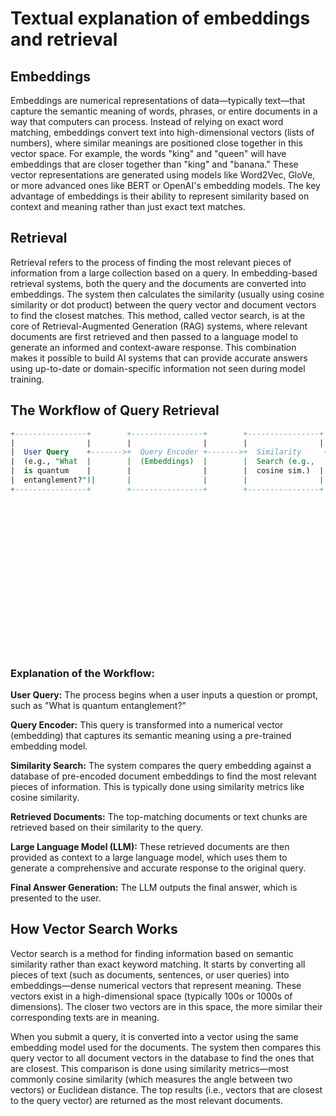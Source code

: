 # Textual explanation of embeddings and retrieval

## Embeddings

Embeddings are numerical representations of data—typically text—that capture the semantic meaning of words, phrases, or entire documents in a way that computers can process. Instead of relying on exact word matching, embeddings convert text into high-dimensional vectors (lists of numbers), where similar meanings are positioned close together in this vector space. For example, the words "king" and "queen" will have embeddings that are closer together than "king" and "banana." These vector representations are generated using models like Word2Vec, GloVe, or more advanced ones like BERT or OpenAI's embedding models. The key advantage of embeddings is their ability to represent similarity based on context and meaning rather than just exact text matches.

## Retrieval

Retrieval refers to the process of finding the most relevant pieces of information from a large collection based on a query. In embedding-based retrieval systems, both the query and the documents are converted into embeddings. The system then calculates the similarity (usually using cosine similarity or dot product) between the query vector and document vectors to find the closest matches. This method, called vector search, is at the core of Retrieval-Augmented Generation (RAG) systems, where relevant documents are first retrieved and then passed to a language model to generate an informed and context-aware response. This combination makes it possible to build AI systems that can provide accurate answers using up-to-date or domain-specific information not seen during model training.

## The Workflow of Query Retrieval

```sql
+----------------+        +----------------+        +----------------+        +----------------+
|                |        |                |        |                |        |                |
|  User Query    +------->+  Query Encoder +------->+  Similarity     +------->+  Retrieved     |
|  (e.g., "What  |        |  (Embeddings)  |        |  Search (e.g.,  |        |  Documents     |
|  is quantum    |        |                |        |  cosine sim.)  |        |  or Chunks     |
|  entanglement?")|       |                |        |                |        |                |
+----------------+        +----------------+        +----------------+        +----------------+
                                                                                      |
                                                                                      v
                                                                              +----------------+
                                                                              |                |
                                                                              |  Large Language|
                                                                              |  Model (LLM)   |
                                                                              |  (e.g., GPT)   |
                                                                              |                |
                                                                              +----------------+
                                                                                      |
                                                                                      v
                                                                              +----------------+
                                                                              |                |
                                                                              |  Final Answer  |
                                                                              |  Generation    |
                                                                              |                |
                                                                              +----------------+

```

### Explanation of the Workflow:

**User Query:** The process begins when a user inputs a question or prompt, such as "What is quantum entanglement?"


**Query Encoder:** This query is transformed into a numerical vector (embedding) that captures its semantic meaning using a pre-trained embedding model.


**Similarity Search:** The system compares the query embedding against a database of pre-encoded document embeddings to find the most relevant pieces of information. This is typically done using similarity metrics like cosine similarity.


**Retrieved Documents:** The top-matching documents or text chunks are retrieved based on their similarity to the query.


**Large Language Model (LLM):** These retrieved documents are then provided as context to a large language model, which uses them to generate a comprehensive and accurate response to the original query.


**Final Answer Generation:** The LLM outputs the final answer, which is presented to the user.

## How Vector Search Works

Vector search is a method for finding information based on semantic similarity rather than exact keyword matching. It starts by converting all pieces of text (such as documents, sentences, or user queries) into embeddings—dense numerical vectors that represent meaning. These vectors exist in a high-dimensional space (typically 100s or 1000s of dimensions). The closer two vectors are in this space, the more similar their corresponding texts are in meaning.

When you submit a query, it is converted into a vector using the same embedding model used for the documents. The system then compares this query vector to all document vectors in the database to find the ones that are closest. This comparison is done using similarity metrics—most commonly cosine similarity (which measures the angle between two vectors) or Euclidean distance. The top results (i.e., vectors that are closest to the query vector) are returned as the most relevant documents.